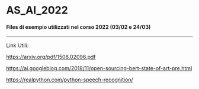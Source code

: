 # AS_AI_2022

#### Files di esempio utilizzati nel corso 2022 (03/02 e 24/03)


---
Link Utili:

https://arxiv.org/pdf/1508.02096.pdf

https://ai.googleblog.com/2018/11/open-sourcing-bert-state-of-art-pre.html

https://realpython.com/python-speech-recognition/


